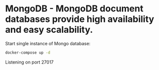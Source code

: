 # MongoDB - MongoDB document databases provide high availability and easy scalability.

Start single instance of Mongo database:
```bash
docker-compose up -d
```

Listening on port 27017
